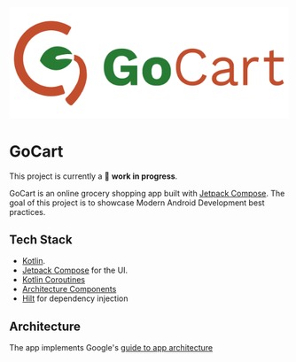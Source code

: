 ![GoCart](docs/images/banner_image.png "GoCart Shopping App")

# GoCart

This project is currently a 🚧 **work in progress**.

GoCart is an online grocery shopping app built
with [Jetpack Compose](https://developer.android.com/jetpack/compose).
The goal of this project is to showcase Modern Android Development best practices.

## Tech Stack

* [Kotlin](https://kotlinlang.org/).
* [Jetpack Compose](https://developer.android.com/jetpack/compose) for the UI.
* [Kotlin Coroutines](https://kotlinlang.org/docs/reference/coroutines/coroutines-guide.html)
* [Architecture Components](https://developer.android.com/topic/libraries/archi![banner_image.png](..%2F..%2F..%2FDesigns%2FGrocery%20Shopping%20App%20-%20Android%20UI%2FProject%2Fbanner_image.png)tecture/)
* [Hilt](https://dagger.dev/hilt/) for dependency injection

## Architecture

The app implements
Google's [guide to app architecture](https://developer.android.com/topic/architecture)
